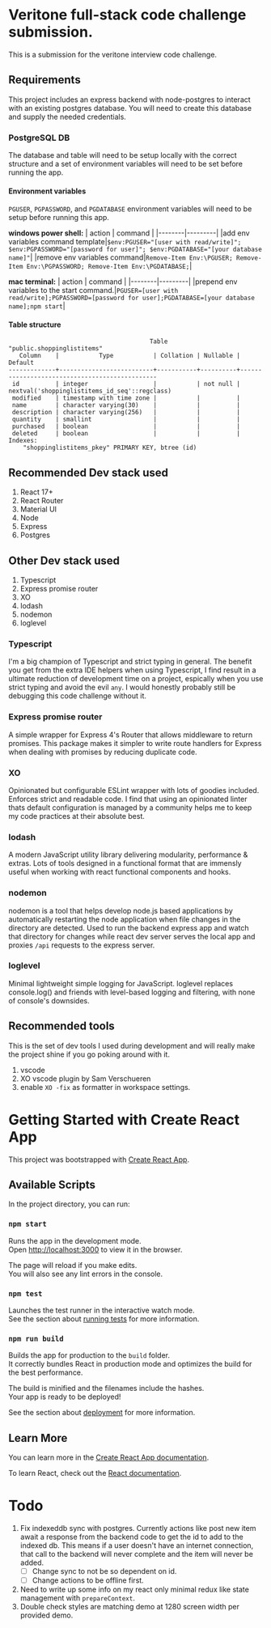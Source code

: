 # Veritone full-stack code challenge submission.

This is a submission for the veritone interview code challenge.  

## Requirements

This project includes an express backend with node-postgres to interact with an existing postgres database. You will need to create this database and supply the needed credentials.

### PostgreSQL DB

The database and table will need to be setup locally with the correct structure and a set of environment variables will need to be set before running the app.

#### Environment variables

`PGUSER`, `PGPASSWORD`, and `PGDATABASE` environment variables will need to be setup before running this app.


**windows power shell:**
| action | command |
|--------|---------|
|add env variables command template|`$env:PGUSER="[user with read/write]"; $env:PGPASSWORD="[password for user]"; $env:PGDATABASE="[your database name]"`|
|remove env variables command|`Remove-Item Env:\PGUSER; Remove-Item Env:\PGPASSWORD; Remove-Item Env:\PGDATABASE;`|

**mac terminal:**
| action | command |
|--------|---------|
|prepend env variables to the start command.|`PGUSER=[user with read/write];PGPASSWORD=[password for user];PGDATABASE=[your database name];npm start`|

#### Table structure

```
                                       Table "public.shoppinglistitems"
   Column    |           Type           | Collation | Nullable |                    Default
-------------+--------------------------+-----------+----------+-----------------------------------------------
 id          | integer                  |           | not null | nextval('shoppinglistitems_id_seq'::regclass)
 modified    | timestamp with time zone |           |          |
 name        | character varying(30)    |           |          |
 description | character varying(256)   |           |          |
 quantity    | smallint                 |           |          |
 purchased   | boolean                  |           |          |
 deleted     | boolean                  |           |          |
Indexes:
    "shoppinglistitems_pkey" PRIMARY KEY, btree (id)
```

## Recommended Dev stack used

1. React 17+
3. React Router
4. Material UI
5. Node
6. Express
7. Postgres

## Other Dev stack used

1. Typescript
2. Express promise router
3. XO
4. lodash
5. nodemon
6. loglevel

### Typescript

I'm a big champion of Typescript and strict typing in general.  The benefit you get from the extra IDE helpers when using Typescript, I find result in a ultimate reduction of development time on a project, espically when you use strict typing and avoid the evil `any`.  I would honestly probably still be debugging this code challenge without it.

### Express promise router

A simple wrapper for Express 4's Router that allows middleware to return promises. This package makes it simpler to write route handlers for Express when dealing with promises by reducing duplicate code.

### XO

Opinionated but configurable ESLint wrapper with lots of goodies included. Enforces strict and readable code. I find that using an opinionated linter thats default configuration is managed by a community helps me to keep my code practices at their absolute best.

### lodash

A modern JavaScript utility library delivering modularity, performance & extras.  Lots of tools designed in a functional format that are immensly useful when working with react functional components and hooks.

### nodemon

nodemon is a tool that helps develop node.js based applications by automatically restarting the node application when file changes in the directory are detected. Used to run the backend express app and watch that directory for changes while react dev server serves the local app and proxies `/api` requests to the express server.

### loglevel

Minimal lightweight simple logging for JavaScript. loglevel replaces console.log() and friends with level-based logging and filtering, with none of console's downsides.


## Recommended tools

This is the set of dev tools I used during development and will really make the project shine if you go poking around with it.

1. vscode
2. XO vscode plugin by Sam Verschueren
3. enable `XO -fix` as formatter in workspace settings.

# Getting Started with Create React App

This project was bootstrapped with [Create React App](https://github.com/facebook/create-react-app).

## Available Scripts

In the project directory, you can run:

### `npm start`

Runs the app in the development mode.\
Open [http://localhost:3000](http://localhost:3000) to view it in the browser.

The page will reload if you make edits.\
You will also see any lint errors in the console.

### `npm test`

Launches the test runner in the interactive watch mode.\
See the section about [running tests](https://facebook.github.io/create-react-app/docs/running-tests) for more information.

### `npm run build`

Builds the app for production to the `build` folder.\
It correctly bundles React in production mode and optimizes the build for the best performance.

The build is minified and the filenames include the hashes.\
Your app is ready to be deployed!

See the section about [deployment](https://facebook.github.io/create-react-app/docs/deployment) for more information.

## Learn More

You can learn more in the [Create React App documentation](https://facebook.github.io/create-react-app/docs/getting-started).

To learn React, check out the [React documentation](https://reactjs.org/).

# Todo

1. Fix indexeddb sync with postgres.  Currently actions like post new item await a response from the backend code to get the id to add to the indexed db.  This means if a user doesn't have an internet connection, that call to the backend will never complete and the item will never be added.
    - [ ] Change sync to not be so dependent on id.
    - [ ] Change actions to be offline first.
2. Need to write up some info on my react only minimal redux like state management with `prepareContext`.
3. Double check styles are matching demo at 1280 screen width per provided demo.
